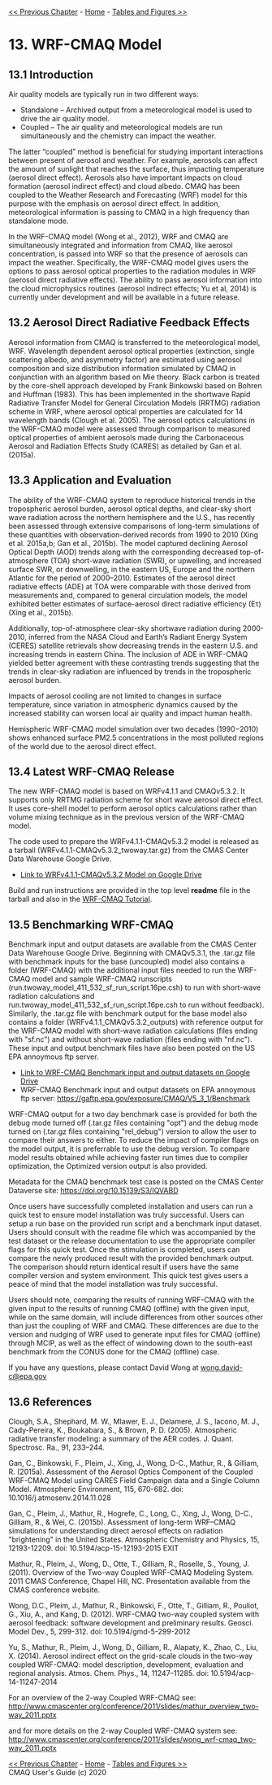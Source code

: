 <!-- BEGIN COMMENT -->

[<< Previous Chapter](CMAQ_UG_ch12_sulfur_tracking.md) - [Home](README.md) - [Tables and Figures >>](CMAQ_UG_tables_figures.md)

<!-- END COMMENT -->

# 13. WRF-CMAQ Model

## 13.1 Introduction
Air quality models are typically run in two different ways:
* Standalone – Archived output from a meteorological model is used to drive the air quality model.
* Coupled – The air quality and meteorological models are run simultaneously and the chemistry can impact the weather.

The latter “coupled” method is beneficial for studying important interactions between present of aerosol and weather. For example, aerosols can affect the amount of sunlight that reaches the surface, thus impacting temperature (aerosol direct effect). Aerosols also have important impacts on cloud formation (aerosol indirect effect) and cloud albedo. CMAQ has been coupled to the Weather Research and Forecasting (WRF) model for this purpose with the emphasis on aerosol direct effect. In addition, meteorological information is passing to CMAQ in a high frequency than standalone mode. 

In the WRF-CMAQ model (Wong et al., 2012), WRF and CMAQ are simultaneously integrated and information from CMAQ, like aerosol concentration, is passed into WRF so that the presence of aerosols can impact the weather. Specifically, the WRF-CMAQ model gives users the options to pass aerosol optical properties to the radiation modules in WRF (aerosol direct radiative effects).  The ability to pass aerosol information into the cloud microphysics routines (aerosol indirect effects; Yu et al, 2014) is currently under development and will be available in a future release.   

## 13.2 Aerosol Direct Radiative Feedback Effects
Aerosol information from CMAQ is transferred to the meteorological model, WRF.  Wavelength dependent aerosol optical properties (extinction, single scattering albedo, and asymmetry factor) are estimated using aerosol composition and size distribution information simulated by CMAQ in conjunction with an algorithm based on Mie theory.  Black carbon is treated by the core-shell approach developed by Frank Binkowski based on Bohren and Huffman (1983). This has been implemented in the shortwave Rapid Radiative Transfer Model for General Circulation Models (RRTMG) radiation scheme in WRF, where aerosol optical properties are calculated for 14 wavelength bands (Clough et al. 2005). The aerosol optics calculations in the WRF-CMAQ model were assessed through comparison to measured optical properties of ambient aerosols made during the Carbonaceous Aerosol and Radiation Effects Study (CARES) as detailed by Gan et al. (2015a).

## 13.3 Application and Evaluation 
The ability of the WRF-CMAQ system to reproduce historical trends in the tropospheric aerosol burden, aerosol optical depths, and clear-sky short wave radiation across the northern hemisphere and the U.S., has recently been assessed through extensive comparisons of long-term simulations of these quantities with observation-derived records from 1990 to 2010 (Xing et al. 2015a,b; Gan et al., 2015b). The model captured declining Aerosol Optical Depth (AOD) trends along with the corresponding decreased top-of-atmosphere (TOA) short-wave radiation (SWR), or  upwelling, and increased surface SWR, or downwelling, in the eastern US, Europe and the northern Atlantic for the period of 2000–2010. Estimates of the aerosol direct radiative effects (ADE) at TOA were comparable with those derived from measurements and, compared to general circulation models, the model exhibited better estimates of surface-aerosol direct radiative efficiency (Eτ) (Xing et al., 2015b).

Additionally, top-of-atmosphere clear-sky shortwave radiation during 2000-2010, inferred from the NASA Cloud and Earth’s Radiant Energy System (CERES) satellite retrievals show decreasing trends in the eastern U.S. and increasing trends in eastern China. The inclusion of ADE in WRF-CMAQ yielded better agreement with these contrasting trends suggesting that the trends in clear-sky radiation are influenced by trends in the tropospheric aerosol burden.

Impacts of aerosol cooling are not limited to changes in surface temperature, since variation in atmospheric dynamics caused by the increased stability can worsen local air quality and impact human health.

Hemispheric WRF-CMAQ model simulation over two decades (1990−2010) shows enhanced surface PM2.5 concentrations in the most polluted regions of the world due to the aerosol direct effect.


## 13.4 Latest WRF-CMAQ Release

The new WRF-CMAQ model is based on WRFv4.1.1 and CMAQv5.3.2. It supports only RRTMG radiation scheme for short wave aerosol direct effect. It uses core-shell model to perform aerosol optics calculations rather than volume mixing technique as in the previous version of the WRF-CMAQ model. 

The code used to prepare the WRFv4.1.1-CMAQv5.3.2 model is released as a tarball (WRFv4.1.1-CMAQv5.3.2_twoway.tar.gz) from the CMAS Center Data Warehouse Google Drive.
- [Link to WRFv4.1.1-CMAQv5.3.2 Model on Google Drive](https://drive.google.com/file/d/1oZecf-4aRu9q0ZptNsyI63QU4KUrTFFl/view?usp=sharing)

Build and run instructions are provided in the top level **readme** file in the tarball and also in the [WRF-CMAQ Tutorial](Tutorials/CMAQ_UG_tutorial_WRF-CMAQ_build_gcc.md).

## 13.5 Benchmarking WRF-CMAQ

Benchmark input and output datasets are available from the CMAS Center Data Warehouse Google Drive.  Beginning with CMAQv5.3.1, the .tar.gz file with benchmark inputs for the base (uncoupled) model also contains a folder (WRF-CMAQ) with the additional input files needed to run the WRF-CMAQ model and sample WRF-CMAQ runscripts (run.twoway_model_411_532_sf_run_script.16pe.csh) to run with short-wave radiation calculations and run.twoway_model_411_532_sf_run_script.16pe.csh to run without feedback).  Similarly, the .tar.gz file with benchmark output for the base model also contains a folder (WRFv4.1.1_CMAQv5.3.2_outputs) with reference output for the WRF-CMAQ model with short-wave radiation calculations (files ending with "sf.nc") and without short-wave radiation (files ending with "nf.nc").  These input and output benchmark files have also been posted on the US EPA annoymous ftp server. 

- [Link to WRF-CMAQ Benchmark input and output datasets on Google Drive](https://drive.google.com/drive/folders/1poigGFlABCfepaIjDw-6JOyznJ6xz1ck?usp=sharing)
- WRF-CMAQ Benchmark input and output datasets on EPA annoymous ftp server: https://gaftp.epa.gov/exposure/CMAQ/V5_3_1/Benchmark

WRF-CMAQ output for a two day benchmark case is provided for both the debug mode turned off (.tar.gz files containing "opt") and the debug mode turned on (.tar.gz files containing "rel_debug") version to allow the user to compare their answers to either. To reduce the impact of compiler flags on the model output, it is preferrable to use the debug version. To compare model results obtained while achieving faster run times due to compiler optimization, the Optimized version output is also provided.

Metadata for the CMAQ benchmark test case is posted on the CMAS Center Dataverse site: https://doi.org/10.15139/S3/IQVABD 

Once users have successfully completed installation and users can run a quick test to ensure model installation was truly successful. Users can setup a run base on the provided run script and a benchmark input dataset. Users should consult with the readme file which was accompanied by the test dataset or the release documentation to use the appropriate compiler flags for this quick test. Once the stimulation is completed, users can compare the newly produced result with the provided benchmark output. The comparison should return identical result if users have the same compiler version and system environment. This quick test gives users a peace of mind that the model installation was truly successful.

Users should note, comparing the results of running WRF-CMAQ with the given input to the results of running CMAQ (offline) with the given input, while on the same domain, will include differences from other sources other than just the coupling of WRF and CMAQ. These differences are due to the version and nudging of WRF used to generate input files for CMAQ (offline) through MCIP, as well as the effect of windowing down to the south-east benchmark from the CONUS done for the CMAQ (offline) case. 

If you have any questions, please contact David Wong at wong.david-c@epa.gov


## 13.6 References

Clough, S.A., Shephard, M. W., Mlawer, E. J., Delamere, J. S., Iacono, M. J., Cady-Pereira, K., Boukabara, S., & Brown, P. D. (2005). Atmospheric radiative transfer modeling: a summary of the AER codes. J. Quant. Spectrosc. Ra., 91, 233–244.

Gan, C., Binkowski, F., Pleim, J., Xing, J., Wong, D-C., Mathur, R., & Gilliam, R. (2015a). Assessment of the Aerosol Optics Component of the Coupled WRF-CMAQ Model using CARES Field Campaign data and a Single Column Model. Atmospheric Environment, 115, 670-682. doi: 10.1016/j.atmosenv.2014.11.028 

Gan, C., Pleim, J., Mathur, R., Hogrefe, C., Long, C., Xing, J., Wong, D-C., Gilliam, R., & Wei, C. (2015b). Assessment of long-term WRF–CMAQ simulations for understanding direct aerosol effects on radiation "brightening" in the United States. Atmospheric Chemistry and Physics, 15, 12193-12209. doi: 10.5194/acp-15-12193-2015 EXIT

Mathur, R., Pleim, J., Wong, D., Otte, T., Gilliam, R., Roselle, S., Young, J. (2011). Overview of the Two-way Coupled WRF-CMAQ Modeling System. 2011 CMAS Conference, Chapel Hill, NC. Presentation available from the CMAS conference website. 

Wong, D.C., Pleim, J., Mathur, R., Binkowski, F., Otte, T., Gilliam, R., Pouliot, G., Xiu, A., and Kang, D. (2012). WRF-CMAQ two-way coupled system with aerosol feedback: software development and preliminary results. Geosci. Model Dev., 5, 299-312. doi: 10.5194/gmd-5-299-2012

Yu, S., Mathur, R., Pleim, J., Wong, D., Gilliam, R., Alapaty, K., Zhao, C., Liu, X. (2014). Aerosol indirect effect on the grid-scale clouds in the two-way coupled WRF-CMAQ: model description, development, evaluation and regional analysis.  Atmos. Chem. Phys., 14, 11247–11285. doi: 10.5194/acp-14-11247-2014

For an overview of the 2-way Coupled WRF-CMAQ see: http://www.cmascenter.org/conference/2011/slides/mathur_overview_two-way_2011.pptx

and for more details on the 2-way Coupled WRF-CMAQ system see: http://www.cmascenter.org/conference/2011/slides/wong_wrf-cmaq_two-way_2011.pptx

<!-- BEGIN COMMENT -->

[<< Previous Chapter](CMAQ_UG_ch12_sulfur_tracking.md) - [Home](README.md) - [Tables and Figures >>](CMAQ_UG_tables_figures.md)<br>
CMAQ User's Guide (c) 2020<br>

<!-- END COMMENT -->
